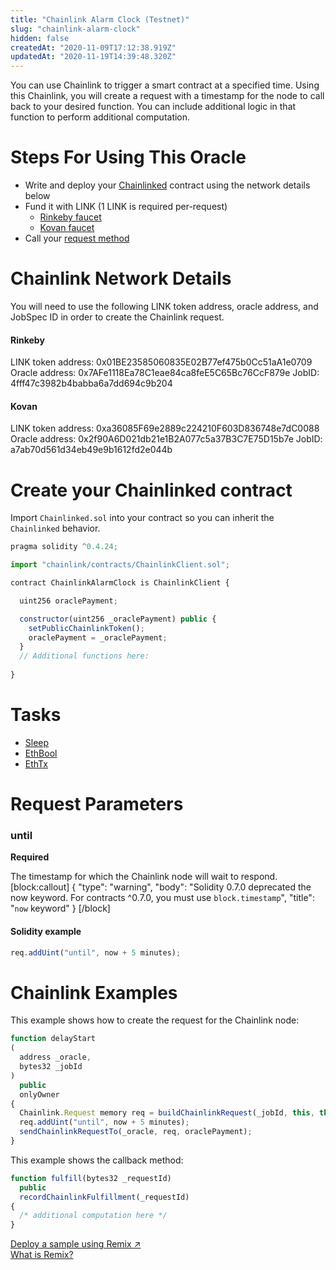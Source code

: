 ```yaml
---
title: "Chainlink Alarm Clock (Testnet)"
slug: "chainlink-alarm-clock"
hidden: false
createdAt: "2020-11-09T17:12:38.919Z"
updatedAt: "2020-11-19T14:39:48.320Z"
---
```

You can use Chainlink to trigger a smart contract at a specified time. Using this Chainlink, you will create a request with a timestamp for the node to call back to your desired function. You can include additional logic in that function to perform additional computation.

# Steps For Using This Oracle

- Write and deploy your [Chainlinked](doc:example-walkthrough)  contract using the network details below
- Fund it with LINK (1 LINK is required per-request)
  - <a href="https://rinkeby.chain.link/" target="_blank">Rinkeby faucet</a>
  - <a href="https://kovan.chain.link/" target="_blank">Kovan faucet</a>
- Call your [request method](#section-chainlink-examples) 

# Chainlink Network Details

You will need to use the following LINK token address, oracle address, and JobSpec ID in order to create the Chainlink request.

#### Rinkeby
LINK token address: 0x01BE23585060835E02B77ef475b0Cc51aA1e0709
Oracle address: 0x7AFe1118Ea78C1eae84ca8feE5C65Bc76CcF879e
JobID: 4fff47c3982b4babba6a7dd694c9b204

#### Kovan
LINK token address: 0xa36085F69e2889c224210F603D836748e7dC0088
Oracle address: 0x2f90A6D021db21e1B2A077c5a37B3C7E75D15b7e
JobID: a7ab70d561d34eb49e9b1612fd2e044b

# Create your Chainlinked contract

Import `Chainlinked.sol` into your contract so you can inherit the `Chainlinked` behavior.

```javascript
pragma solidity ^0.4.24;

import "chainlink/contracts/ChainlinkClient.sol";

contract ChainlinkAlarmClock is ChainlinkClient {

  uint256 oraclePayment;

  constructor(uint256 _oraclePayment) public {
    setPublicChainlinkToken();
    oraclePayment = _oraclePayment;
  }
  // Additional functions here:
  
}
```

# Tasks

- [Sleep](doc:adapters#sleep)
- [EthBool](doc:adapters#ethbool)
- [EthTx](doc:adapters#ethtx)

# Request Parameters

### until

**Required**

The timestamp for which the Chainlink node will wait to respond.
[block:callout]
{
  "type": "warning",
  "body": "Solidity 0.7.0 deprecated the now keyword. For contracts ^0.7.0, you must use `block.timestamp`",
  "title": "`now` keyword"
}
[/block]
#### Solidity example

```javascript
req.addUint("until", now + 5 minutes);
```

# Chainlink Examples

This example shows how to create the request for the Chainlink node:

```javascript
function delayStart
(
  address _oracle,
  bytes32 _jobId
)
  public
  onlyOwner
{
  Chainlink.Request memory req = buildChainlinkRequest(_jobId, this, this.fulfill.selector);
  req.addUint("until", now + 5 minutes);
  sendChainlinkRequestTo(_oracle, req, oraclePayment);
}
```

This example shows the callback method:

```javascript
function fulfill(bytes32 _requestId)
  public
  recordChainlinkFulfillment(_requestId)
{
  /* additional computation here */
}
```

<div class="row text-center center">
<div class="col-xs-12 col-md-6 col-md-offset-3">
<a href="https://remix.ethereum.org/#gist=e71aab73726c5a2f99ee00c1a70cfef8&optimize=true&version=soljson-v0.6.12+commit.27d51765.js&evmVersion=null&runs=200" target="_blank" class="cl-button--ghost solidity-tracked">Deploy a sample using Remix ↗</a>
</div>
<div class="col-xs-12 col-md-6 col-md-offset-3">
<a href="https://docs.chain.link/docs/example-walkthrough" target="_blank">What is Remix?</a>
</div>
</div>